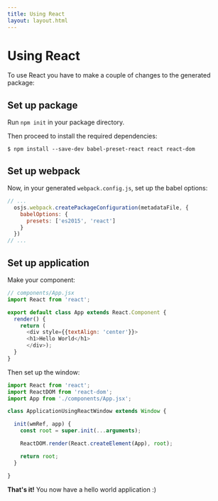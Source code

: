 ```yaml
---
title: Using React
layout: layout.html
---
```


# Using React

To use React you have to make a couple of changes to the generated package:



## Set up package

Run `npm init` in your package directory.

Then proceed to install the required dependencies:

```
$ npm install --save-dev babel-preset-react react react-dom
```

## Set up webpack

Now, in your generated `webpack.config.js`, set up the babel options:

```javascript
// ...
  osjs.webpack.createPackageConfiguration(metadataFile, {
    babelOptions: {
      presets: ['es2015', 'react']
    }
  })
// ...
```

## Set up application

Make your component:

```javascript
// components/App.jsx
import React from 'react';

export default class App extends React.Component {
  render() {
    return (
      <div style={{textAlign: 'center'}}>
      <h1>Hello World</h1>
      </div>);
  }
}

```

Then set up the window:

``` javascript
import React from 'react';
import ReactDOM from 'react-dom';
import App from './components/App.jsx';

class ApplicationUsingReactWindow extends Window {

  init(wmRef, app) {
    const root = super.init(...arguments);

    ReactDOM.render(React.createElement(App), root);

    return root;
  }

}
```

**That's it!** You now have a hello world application :)
